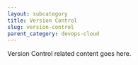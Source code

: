```yaml
---
layout: subcategory
title: Version Control
slug: version-control
parent_category: devops-cloud
---
```


Version Control related content goes here.
